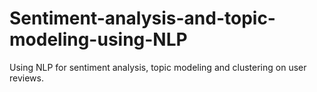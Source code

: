 # Sentiment-analysis-and-topic-modeling-using-NLP
Using NLP for sentiment analysis, topic modeling and clustering on user reviews.

